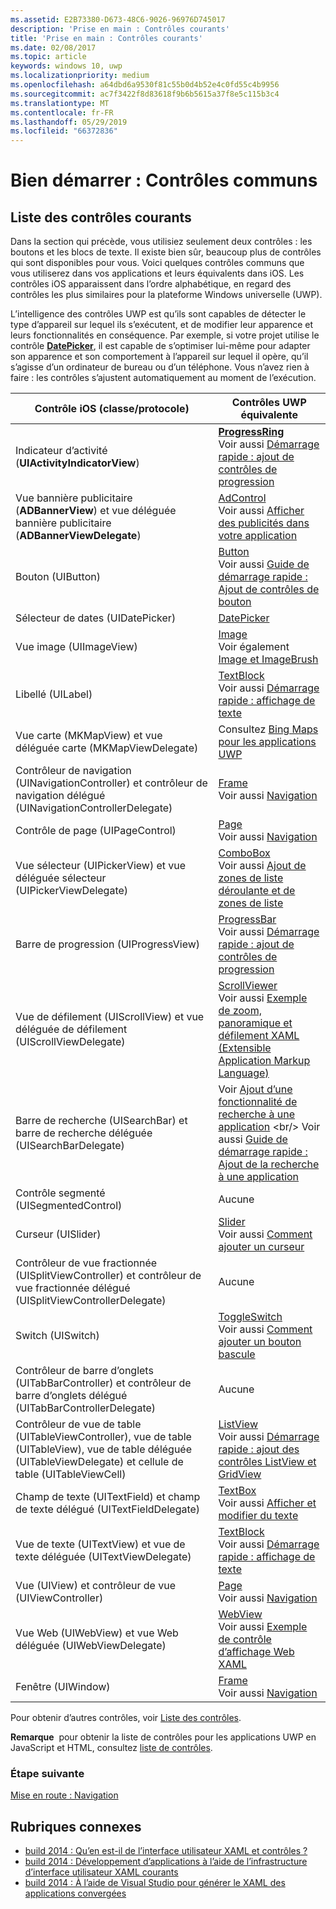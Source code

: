 ```yaml
---
ms.assetid: E2B73380-D673-48C6-9026-96976D745017
description: 'Prise en main : Contrôles courants'
title: 'Prise en main : Contrôles courants'
ms.date: 02/08/2017
ms.topic: article
keywords: windows 10, uwp
ms.localizationpriority: medium
ms.openlocfilehash: a64dbd6a9530f81c55b0d4b52e4c0fd55c4b9956
ms.sourcegitcommit: ac7f3422f8d83618f9b6b5615a37f8e5c115b3c4
ms.translationtype: MT
ms.contentlocale: fr-FR
ms.lasthandoff: 05/29/2019
ms.locfileid: "66372836"
---
```

# <a name="getting-started-common-controls"></a>Bien démarrer : Contrôles communs


## <a name="common-controls-list"></a>Liste des contrôles courants

Dans la section qui précède, vous utilisiez seulement deux contrôles : les boutons et les blocs de texte. Il existe bien sûr, beaucoup plus de contrôles qui sont disponibles pour vous. Voici quelques contrôles communs que vous utiliserez dans vos applications et leurs équivalents dans iOS. Les contrôles iOS apparaissent dans l’ordre alphabétique, en regard des contrôles les plus similaires pour la plateforme Windows universelle (UWP).

L’intelligence des contrôles UWP est qu’ils sont capables de détecter le type d’appareil sur lequel ils s’exécutent, et de modifier leur apparence et leurs fonctionnalités en conséquence. Par exemple, si votre projet utilise le contrôle [**DatePicker**](https://docs.microsoft.com/previous-versions/windows/apps/br211681(v=win.10)), il est capable de s’optimiser lui-même pour adapter son apparence et son comportement à l’appareil sur lequel il opère, qu’il s’agisse d’un ordinateur de bureau ou d’un téléphone. Vous n’avez rien à faire : les contrôles s’ajustent automatiquement au moment de l’exécution.

| Contrôle iOS (classe/protocole) | Contrôles UWP équivalente |
|------------------------------|--------------------------------------|
| Indicateur d’activité (**UIActivityIndicatorView**) | [**ProgressRing**](https://docs.microsoft.com/uwp/api/Windows.UI.Xaml.Controls.ProgressRing) <br/> Voir aussi [Démarrage rapide : ajout de contrôles de progression](https://docs.microsoft.com/previous-versions/windows/apps/hh780651(v=win.10)) |
| Vue bannière publicitaire (**ADBannerView**) et vue déléguée bannière publicitaire (**ADBannerViewDelegate**) | [AdControl](https://docs.microsoft.com/uwp/api/microsoft.advertising.winrt.ui.adcontrol) <br/> Voir aussi [Afficher des publicités dans votre application](../monetize/display-ads-in-your-app.md) |
| Bouton (UIButton) | [Button](https://docs.microsoft.com/uwp/api/Windows.UI.Xaml.Controls.Button) <br/> Voir aussi [Guide de démarrage rapide : Ajout de contrôles de bouton](https://docs.microsoft.com/previous-versions/windows/apps/jj153346(v=win.10)) |
| Sélecteur de dates (UIDatePicker) | [DatePicker](https://docs.microsoft.com/previous-versions/windows/apps/br211681(v=win.10)) |
| Vue image (UIImageView) | [Image](https://docs.microsoft.com/uwp/api/Windows.UI.Xaml.Controls.Image) <br/> Voir également [Image et ImageBrush](https://docs.microsoft.com/windows/uwp/controls-and-patterns/images-imagebrushes) |
| Libellé (UILabel) | [TextBlock](https://docs.microsoft.com/uwp/api/Windows.UI.Xaml.Controls.TextBlock) <br/> Voir aussi [Démarrage rapide : affichage de texte](https://docs.microsoft.com/previous-versions/windows/apps/hh700392(v=win.10)) |
| Vue carte (MKMapView) et vue déléguée carte (MKMapViewDelegate) | Consultez [Bing Maps pour les applications UWP](https://go.microsoft.com/fwlink/p/?LinkId=263496) |
| Contrôleur de navigation (UINavigationController) et contrôleur de navigation délégué (UINavigationControllerDelegate) | [Frame](https://docs.microsoft.com/uwp/api/Windows.UI.Xaml.Controls.Frame) <br/> Voir aussi [Navigation](https://docs.microsoft.com/windows/uwp/layout/navigation-basics) |
| Contrôle de page (UIPageControl) | [Page](https://docs.microsoft.com/uwp/api/Windows.UI.Xaml.Controls.Page) <br/> Voir aussi [Navigation](https://docs.microsoft.com/windows/uwp/layout/navigation-basics) |
| Vue sélecteur (UIPickerView) et vue déléguée sélecteur (UIPickerViewDelegate) | [ComboBox](https://docs.microsoft.com/uwp/api/Windows.UI.Xaml.Controls.ComboBox) <br/> Voir aussi [Ajout de zones de liste déroulante et de zones de liste](https://docs.microsoft.com/previous-versions/windows/apps/hh780616(v=win.10)) |
| Barre de progression (UIProgressView) | [ProgressBar](https://docs.microsoft.com/uwp/api/Windows.UI.Xaml.Controls.ProgressBar) <br/> Voir aussi [Démarrage rapide : ajout de contrôles de progression](https://docs.microsoft.com/previous-versions/windows/apps/hh780651(v=win.10)) |
| Vue de défilement (UIScrollView) et vue déléguée de défilement (UIScrollViewDelegate) | [ScrollViewer](https://docs.microsoft.com/uwp/api/Windows.UI.Xaml.Controls.ScrollViewer) <br/>  Voir aussi [Exemple de zoom, panoramique et défilement XAML (Extensible Application Markup Language)](https://go.microsoft.com/fwlink/p/?LinkId=238577) |
| Barre de recherche (UISearchBar) et barre de recherche déléguée (UISearchBarDelegate) | Voir [Ajout d’une fonctionnalité de recherche à une application](https://docs.microsoft.com/previous-versions/windows/apps/jj130767(v=win.10)) <br/>  Voir aussi [Guide de démarrage rapide : Ajout de la recherche à une application](https://docs.microsoft.com/previous-versions/windows/apps/hh868180(v=win.10)) |
| Contrôle segmenté (UISegmentedControl) | Aucune |
| Curseur (UISlider) | [Slider](https://docs.microsoft.com/uwp/api/Windows.UI.Xaml.Controls.Slider) <br/>  Voir aussi [Comment ajouter un curseur](https://docs.microsoft.com/previous-versions/windows/apps/hh868197(v=win.10)) |
| Contrôleur de vue fractionnée (UISplitViewController) et contrôleur de vue fractionnée délégué (UISplitViewControllerDelegate) | Aucune |
| Switch (UISwitch) | [ToggleSwitch](https://docs.microsoft.com/uwp/api/Windows.UI.Xaml.Controls.ToggleSwitch) <br/>  Voir aussi [Comment ajouter un bouton bascule](https://docs.microsoft.com/previous-versions/windows/apps/hh868198(v=win.10)) |
| Contrôleur de barre d’onglets (UITabBarController) et contrôleur de barre d’onglets délégué (UITabBarControllerDelegate) | Aucune |
| Contrôleur de vue de table (UITableViewController), vue de table (UITableView), vue de table déléguée (UITableViewDelegate) et cellule de table (UITableViewCell) | [ListView](https://docs.microsoft.com/uwp/api/Windows.UI.Xaml.Controls.ListView) <br/>  Voir aussi [Démarrage rapide : ajout des contrôles ListView et GridView](https://docs.microsoft.com/previous-versions/windows/apps/hh780650(v=win.10)) |
| Champ de texte (UITextField) et champ de texte délégué (UITextFieldDelegate) | [TextBox](https://docs.microsoft.com/uwp/api/Windows.UI.Xaml.Controls.TextBox) <br/>  Voir aussi [Afficher et modifier du texte](https://docs.microsoft.com/windows/uwp/design/controls-and-patterns/text-controls) |
| Vue de texte (UITextView) et vue de texte déléguée (UITextViewDelegate) | [TextBlock](https://docs.microsoft.com/uwp/api/Windows.UI.Xaml.Controls.TextBlock) <br/>  Voir aussi [Démarrage rapide : affichage de texte](https://docs.microsoft.com/previous-versions/windows/apps/hh700392(v=win.10)) |
| Vue (UIView) et contrôleur de vue (UIViewController) | [Page](https://docs.microsoft.com/uwp/api/Windows.UI.Xaml.Controls.Page) <br/>  Voir aussi [Navigation](https://docs.microsoft.com/windows/uwp/layout/navigation-basics) |
| Vue Web (UIWebView) et vue Web déléguée (UIWebViewDelegate) | [WebView](https://docs.microsoft.com/uwp/api/Windows.UI.Xaml.Controls.WebView) <br/>  Voir aussi [Exemple de contrôle d’affichage Web XAML](https://go.microsoft.com/fwlink/p/?LinkId=238582) |
| Fenêtre (UIWindow) | [Frame](https://docs.microsoft.com/uwp/api/Windows.UI.Xaml.Controls.Frame) <br/>  Voir aussi [Navigation](https://docs.microsoft.com/windows/uwp/layout/navigation-basics) |

Pour obtenir d’autres contrôles, voir [Liste des contrôles](https://docs.microsoft.com/windows/uwp/design/controls-and-patterns/).

**Remarque**  pour obtenir la liste de contrôles pour les applications UWP en JavaScript et HTML, consultez [liste de contrôles](https://docs.microsoft.com/previous-versions/windows/apps/hh465453(v=win.10)).

### <a name="next-step"></a>Étape suivante

[Mise en route : Navigation](getting-started-navigation.md)

## <a name="related-topics"></a>Rubriques connexes

* [build 2014 : Qu’en est-il de l’interface utilisateur XAML et contrôles ?](https://go.microsoft.com/fwlink/p/?LinkID=397897)
* [build 2014 : Développement d’applications à l’aide de l’infrastructure d’interface utilisateur XAML courants](https://go.microsoft.com/fwlink/p/?LinkID=397898)
* [build 2014 : À l’aide de Visual Studio pour générer le XAML des applications convergées](https://go.microsoft.com/fwlink/p/?LinkID=397876)

